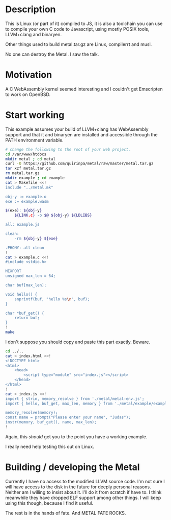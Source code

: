 # Description
This is Linux (or part of it) compiled to JS, it is also a toolchain you can use to compile your own C code to Javascript, using mostly POSIX tools, LLVM+clang and binaryen.


Other things used to build metal.tar.gz are Linux, compilerrt and musl.


No one can destroy the Metal. I saw the talk.

# Motivation
A C WebAssembly kernel seemed interesting and I couldn't get Emscripten to work on OpenBSD.

# Start working
This example assumes your build of LLVM+clang has WebAssembly support and that it and binaryen are installed and accessible through the PATH environment variable.

```sh
# change the following to the root of your web project.
cd /var/www/htdocs
mkdir metal ; cd metal
curl -O https://github.com/quirinpa/metal/raw/master/metal.tar.gz
tar xzf metal.tar.gz
rm metal.tar.gz
mkdir example ; cd example
cat > Makefile <<!
include "../metal.mk"

obj-y := example.o
exe := example.wasm

$(exe): ${obj-y}
	${LINK.c} -o $@ ${obj-y} ${LDLIBS}

all: example.js

clean:
	-rm ${obj-y} ${exe}

.PHONY: all clean
!
cat > example.c <<!
#include <stdio.h>

MEXPORT
unsigned max_len = 64;

char buf[max_len];

void hello() {
	snprintf(buf, "hello %s\n", buf);
}

char *buf_get() {
	return buf;
}
!
make
```

I don't suppose you should copy and paste this part exactly. Beware.
```sh
cd ../..
cat > index.html <<!
<!DOCTYPE html>
<html>
	<head>
		<script type="module" src="index.js"></script>
	</head>
</html>
!
cat > index.js <<!
import { strin, memory_resolve } from './metal/metal-env.js';
import { hello, buf_get, max_len, memory } from './metal/example/example.js';

memory_resolve(memory);
const name = prompt("Please enter your name", "Judas");
instr(memory, buf_get(), name, max_len);
!
```

Again, this _should_ get you to the point you have a working example.

I really need help testing this out on Linux.

# Building / developing the Metal
Currently I have no access to the modified LLVM source code.
I'm not sure I will have access to the disk in the future for deeply personal reasons.
Neither am I willing to insist about it. I'll do it from scratch if have to.
I think meanwhile they have dropped ELF support among other things.
I will keep using this though, because I find it useful.


The rest is in the hands of fate.
And METAL FATE ROCKS.

